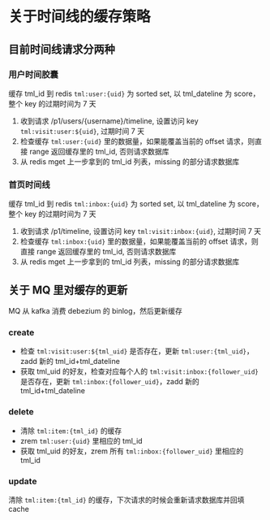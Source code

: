 # 关于时间线的缓存策略

## 目前时间线请求分两种

### 用户时间胶囊

缓存 tml_id 到 redis `tml:user:{uid}` 为 sorted set, 以 tml_dateline 为 score，整个 key 的过期时间为 7 天

1. 收到请求 /p1/users/{username}/timeline, 设置访问 key `tml:visit:user:${uid}`, 过期时间 7 天
2. 检查缓存 `tml:user:{uid}` 里的数据量，如果能覆盖当前的 offset 请求，则直接 range 返回缓存里的 tml_id, 否则请求数据库
3. 从 redis mget 上一步拿到的 tml_id 列表，missing 的部分请求数据库

### 首页时间线

缓存 tml_id 到 redis `tml:inbox:{uid}` 为 sorted set, 以 tml_dateline 为 score，整个 key 的过期时间为 7 天

1. 收到请求 /p1/timeline, 设置访问 key `tml:visit:inbox:{uid}`, 过期时间 7 天
2. 检查缓存 `tml:inbox:{uid}` 里的数据量，如果能覆盖当前的 offset 请求，则直接 range 返回缓存里的 tml_id, 否则请求数据库
3. 从 redis mget 上一步拿到的 tml_id 列表，missing 的部分请求数据库

## 关于 MQ 里对缓存的更新

MQ 从 kafka 消费 debezium 的 binlog，然后更新缓存

### create

- 检查 `tml:visit:user:${tml_uid}` 是否存在，更新 `tml:user:{tml_uid}`，zadd 新的 tml_id+tml_dateline
- 获取 tml_uid 的好友，检查对应每个人的 `tml:visit:inbox:{follower_uid}` 是否存在，更新 `tml:inbox:{follower_uid}`，zadd 新的 tml_id+tml_dateline

### delete

- 清除 `tml:item:{tml_id}` 的缓存
- zrem `tml:user:{uid}` 里相应的 tml_id
- 获取 tml_uid 的好友，zrem 所有 `tml:inbox:{follower_uid}` 里相应的 tml_id

### update

清除 `tml:item:{tml_id}` 的缓存，下次请求的时候会重新请求数据库并回填 cache

